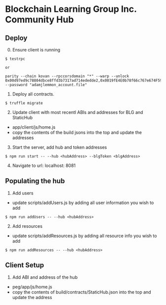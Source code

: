# Blockchain Learning Group Inc. Community Hub
## Deploy
0. Ensure client is running
```
$ testrpc

or

parity --chain kovan --rpccorsdomain "*" --warp --unlock 0x00d97ed9c78804dbce8ffd3b7317ad714ededde2,0x0019fE4E0b78f66c767e674F59c466E554c5764a,0x00Da7097facb61d85cD981546741b7f4dB1Eb130,0x00e7d5760069363F59116c9177C069F45ca28D46,0x12b62f69DB8b38f694643eCC917D9B4e9B14cBA4 --password "adamjlemmon_account.file"
```
1. Deploy all contracts.
```
$ truffle migrate
```

2. Update client with most recentl ABIs and addresses for BLG and StaticHub
- app/client/js/home.js
- copy the contents of the build jsons into the top and update the addresses

3. Start the server, add hub and token addresses
```
$ npm run start -- --hub <hubAddress> --blgToken <blgAddress>
```

4. Navigate to url: localhost: 8081

## Populating the hub
1. Add users
- update scripts/addUsers.js by adding all user information you wish to add
```
$ npm run addUsers -- --hub <hubAddress>
```

2. Add resources
- update scripts/addResources.js by adding all resource info you wish to add
```
$ npm run addResources -- --hub <hubAddress>
```

## Client Setup
1. Add ABI and address of the hub
- peg/app/js/home.js
- copy the contents of build/contracts/StaticHub.json into the top and update the address
